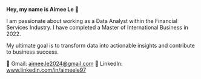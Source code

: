 **Hey, my name is Aimee Le** 👋

I am passionate about working as a Data Analyst within the Financial Services Industry. I have completed a Master of International Business in 2022.

My ultimate goal is to transform data into actionable insights and contribute to business success.

📩 Gmail: aimee.le2024@gmail.com
📲 LinkedIn: www.linkedin.com/in/aimeele97

